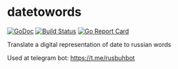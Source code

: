 # datetowords

[![GoDoc](https://godoc.org/github.com/undead-ru/datetowords?status.svg)](http://godoc.org/github.com/undead-ru/datetowords)
[![Build Status](https://travis-ci.org/undead-ru/datetowords.svg)](https://travis-ci.org/undead-ru/datetowords)
[![Go Report Card](https://goreportcard.com/badge/github.com/undead-ru/datetowords)](https://goreportcard.com/report/github.com/undead-ru/datetowords)

Translate a digital representation of date to russian words

Used at telegram bot: https://t.me/rusbuhbot
